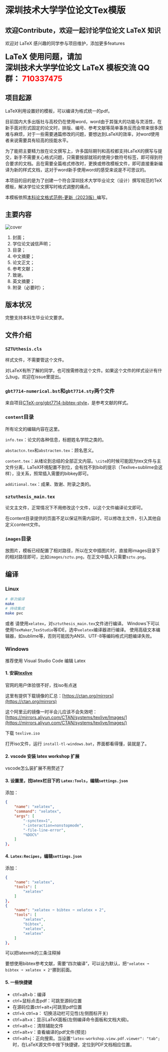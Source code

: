
# 深圳技术大学学位论文Tex模版
## 欢迎Contribute，欢迎一起讨论学位论文 LaTeX 知识

欢迎对 LaTeX 感兴趣的同学参与项目维护，添加更多features

<div style="font-size:24px; font-weight:bold">
LaTeX 使用问题，请加<br/>
深圳技术大学学位论文 LaTeX 模板交流 QQ群：
<strong style="color:red">710337475</strong>
</div>

## 项目起源

LaTeX利用设置好的模板，可以编译为格式统一的pdf。

目前国内大多出版社与高校仍在使用word，word由于其强大的功能与灵活性，在新手面对形式固定的论文时，排版、编号、参考文献等简单事务反而会带来很多困难与麻烦，对于一些需要通篇修改的问题，要想达到LaTeX的效率，对word使用者来说需要具有较高的技能水平。

为了能把主要精力放在论文撰写上，许多国际期刊和高校都支持LaTeX的撰写与提交，新手不需要关心格式问题，只需要按部就班的使用少数符号标签，即可得到符合要求的文档。且在需要全篇格式修改时，更换或修改模板文件，即可直接重新编译为新的样式文档，这对于word新手使用word的感受来说是不可思议的。

本项目的目的是为了创建一个符合深圳技术大学毕业论文（设计）撰写规范的TeX模板，解决学位论文撰写时格式调整的痛点。

本模板依照[本科论文格式范例-更新（2023版）](./official_documents/本科论文格式范例-更新.docx)编写。

## 主要内容

![cover](images/cover.svg)

1. 封面；
2. 学位论文诚信声明；
3. 目录；
4. 中文摘要；
5. 论文正文；
6. 参考文献；
7. 致谢。
8. 英文摘要；
9. 附录（必要时）；

## 版本状况

完整支持本科生毕业论文要求。

## 文件介绍

### `SZTUthesis.cls`

样式文件，不需要管这个文件。

对LaTeX有所了解的同学，也可按需修改这个文件。如果这个文件的样式设计有什么bug，欢迎在issue里提出。

### `gbt7714-numerical.bst`和`gbt7714.sty`两个文件

来自项目[CTeX-org/gbt7714-bibtex-style](https://github.com/CTeX-org/gbt7714-bibtex-style)，是参考文献的样式。


### `content`目录

所有论文的编辑内容在这里。

`info.tex`：论文的各种信息，标题姓名学院之类的。

`abstactcn.tex`和`abstracten.tex`：顾名思义。

`content.tex`：从绪论到总结的全部正文内容。`\cite`的时候可能因为tex文件与主文件分离，LaTeX环境配置不到位，会有找不到bib的提示（Texlive+sublime会这样），没关系，照常插入需要的bibkey即可。

`additional.tex`：成果、致谢、附录之类的。


### `sztuthesis_main.tex`

论文主文件，正常情况下不用修改这个文件，以这个文件编译论文即可。

在content目录提供的页面不足以保证所需内容时，可以修改主文件，引入其他自定义content文件。

### `images`目录

放图片，模板已经配置了相对路径，所以在文中插图片时，直接用images目录下的相对路径即可，比如`images/sztu.png`，在正文中插入只需要`sztu.png`。

## 编译

### Linux

```bash
# 单次编译
make
# 持续集成
make pvc
```
或者
请使用`xelatex`，对`sztuthesis_main.tex`文件进行编译。
Windows下可以使用`TexMaker`,`TexStudio`等IDE，选中`xelatex`编译器进行编译。
使用高级文本编辑器，如sublime等，否则可能因为ANSI、UTF-8等编码格式问题编译失败。

### Windows

推荐使用 Visual Studio Code 编辑 Latex

#### 1. 安装[texlive](http://tug.org/texlive/)

官网的用户体验很不好，找iso有点迷

这里有提供下载镜像的汇总：[https://ctan.org/mirrors](https://ctan.org/mirrors)

这个阿里云的镜像一时半会儿应该不会失效吧：[https://mirrors.aliyun.com/CTAN/systems/texlive/Images/](https://mirrors.aliyun.com/CTAN/systems/texlive/Images/)

下载 `texlive.iso`

打开iso文件，运行 `install-tl-windows.bat`，界面都看得懂，装就是了。

#### 2. vscode 安装 latex workshop 扩展

vscode怎么装扩展不用赘述了

#### 3. 设置里，找latex栏目下的 `Latex:Tools`，编辑`settings.json`

添加：

```json
{
    "name": "xelatex",
    "command": "xelatex",
    "args": [
        "-synctex=1",
        "-interaction=nonstopmode",
        "-file-line-error",
        "%DOC%"
    ]
},
```

#### 4. `Latex:Recipes`，编辑`settings.json`

添加：

```json
{
    "name": "xelatex",
    "tools": [
        "xelatex"
    ]
},
{
    "name": "xelatex ➞ bibtex ➞ xelatex × 2",
    "tools": [
        "xelatex",
        "bibtex",
        "xelatex",
        "xelatex"
    ]
},
```

可以把latexmk的三条注释掉

要想使用bibtex参考文献，需要“四次编译”，可以设为默认，把`"xelatex ➞ bibtex ➞ xelatex × 2"`挪到前面。

#### 5. 一些快捷键

- ctrl+alt+b：编译
- ctrl+鼠标点击pdf：可跳至源码位置
- 在源码位置ctrl+alt+j可跳至pdf位置
- ctrl+k ctrl+a： 切换活动栏可见性(左侧图标开关)
- ctrl+alt+x：显示LaTeX面板(左侧编译命令面板和文档大纲)。
- ctrl+alt+c：清除辅助文件
- ctrl+alt+v：查看编译的pdf文件(预览)
- ctrl+alt+j：正向搜索。当设置`"latex-workshop.view.pdf.viewer": "tab";`时，在LaTeX源文件中按下快捷键，定位到PDF文档相应位置。
